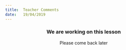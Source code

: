 ```yaml
---
title:  Teacher Comments
date:   19/04/2019
---
```


### <center>We are working on this lesson</center>
<center>Please come back later</center>